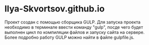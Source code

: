 # Ilya-Skvortsov.github.io
Проект создан с помощью сборщика GULP. 
Для запуска проекта необходимо в терминале ввести команду "gulp", посде чего будет выполнен цикл по компиляции файлов и запуску сайта на сервере.
Более подробно работу GULP можно найти в файле gulpfile.js.
